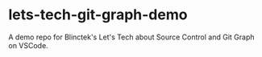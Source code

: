 # lets-tech-git-graph-demo
A demo repo for Blinctek's Let's Tech about Source Control and Git Graph on VSCode.
